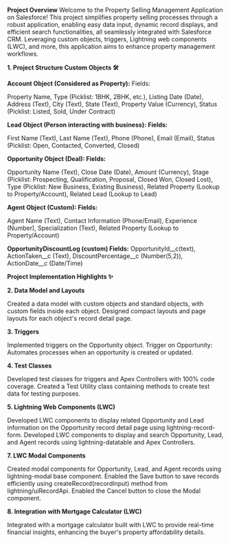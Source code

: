 **Project Overview**
Welcome to the Property Selling Management Application on Salesforce! This project simplifies property selling processes through a robust application, enabling easy data input, dynamic record displays, and efficient search functionalities, all seamlessly integrated with Salesforce CRM. Leveraging custom objects, triggers, Lightning web components (LWC), and more, this application aims to enhance property management workflows.

**1. **Project Structure
Custom Objects 🛠️****

**Account Object (Considered as Property):**
Fields:

Property Name, Type (Picklist: 1BHK, 2BHK, etc.), Listing Date (Date), Address (Text), City (Text), State (Text), Property Value (Currency), Status (Picklist: Listed, Sold, Under Contract)

**Lead Object (Person interacting with business):**
**Fields:**

First Name (Text), Last Name (Text), Phone (Phone), Email (Email), Status (Picklist: Open, Contacted, Converted, Closed)

**Opportunity Object (Deal):
Fields:**

Opportunity Name (Text), Close Date (Date), Amount (Currency), Stage (Picklist: Prospecting, Qualification, Proposal, Closed Won, Closed Lost), Type (Picklist: New Business, Existing Business), Related Property (Lookup to Property/Account), Related Lead (Lookup to Lead)

**Agent Object (Custom):
Fields:**

Agent Name (Text), Contact Information (Phone/Email), Experience (Number), Specialization (Text), Related Property (Lookup to Property/Account)

**OpportunityDiscountLog (custom)
Fields:**
OpportunityId__c(text), ActionTaken__c (Text), DiscountPercentage__c (Number(5,2)), ActionDate__c (Date/Time)

**Project Implementation Highlights ✨**

**2. **Data** Model and Layouts**

Created a data model with custom objects and standard objects, with custom fields inside each object.
Designed compact layouts and page layouts for each object's record detail page.

**3. Triggers**

Implemented triggers on the Opportunity object.
Trigger on Opportunity: Automates processes when an opportunity is created or updated.

**4. Test Classes**

Developed test classes for triggers and Apex Controllers with 100% code coverage.
Created a Test Utility class containing methods to create test data for testing purposes.

**5. Lightning Web Components (LWC)**

Developed LWC components to display related Opportunity and Lead information on the Opportunity record detail page using lightning-record-form.
Developed LWC components to display and search Opportunity, Lead, and Agent records using lightning-datatable and Apex Controllers.

**7. LWC Modal Components**

Created modal components for Opportunity, Lead, and Agent records using lightning-modal base component.
Enabled the Save button to save records efficiently using createRecord(recordInput) method from lightning/uiRecordApi.
Enabled the Cancel button to close the Modal component.

**8. Integration with Mortgage Calculator (LWC)**

Integrated with a mortgage calculator built with LWC to provide real-time financial insights, enhancing the buyer's property affordability details.
